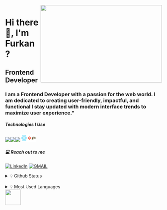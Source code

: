 <!--Headers-->

<img src="https://media.giphy.com/media/BPJmthQ3YRwD6QqcVD/giphy.gif" align="right" width="390" height="250">

# Hi there :wave:, I'm Furkan ?

## Frontend Developer

### I am a Frontend Developer with a passion for the web world. I am dedicated to creating user-friendly, impactful, and functional I stay updated with modern interface trends to maximize user experience."

####

##### Technologies I Use

<img src="https://github.com/MarikIshtar007/MarikIshtar007/raw/master/images/html.svg" width="30" style="max-width: 100%;"><img src="https://github.com/MarikIshtar007/MarikIshtar007/raw/master/images/css.svg" width="30" style="max-width: 100%;"><img src="https://github.com/MarikIshtar007/MarikIshtar007/raw/master/images/js.svg" margin-right="8px" width="30" style="max-width: 100%;"><img  src="https://raw.githubusercontent.com/github/explore/80688e429a7d4ef2fca1e82350fe8e3517d3494d/topics/react/react.png" width="25" height="25" style="max-width: 100%;"><img src="https://raw.githubusercontent.com/github/explore/80688e429a7d4ef2fca1e82350fe8e3517d3494d/topics/git/git.png" width="25" height="25" style="max-width: 100%;">

##### :computer: Reach out to me

[![LinkedIn](https://img.shields.io/badge/linkedin-%230077B5.svg?style=for-the-badge&logo=linkedin&logoColor=white)](https://www.linkedin.com/in/furkantunaa)
[![GMAIL](https://img.shields.io/badge/Gmail-D14836?style=for-the-badge&logo=gmail&logoColor=white)](mailto:tunaf941@gmail.com)

<details>
<summary>💡 Github Status</summary>
<img src="https://github-readme-stats.vercel.app/api?username=furkantunaa&theme=dark" >
</details>
<br/>

<details>
<summary>💡  Most Used Languages</summary>
<img src="https://github-readme-stats.vercel.app/api/top-langs/?username=furkantunaa&layout=compact&theme=dark" >
</details>

<img src="https://octodex.github.com/images/yaktocat.png" width="50" height="50">
